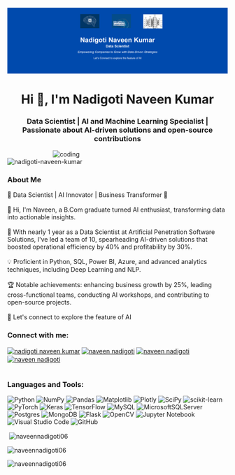 ![logo](https://github.com/naveennadigoti06/naveennadigoti06/blob/main/GitHub%20Banner.png)
<h1 align="center">Hi 👋, I'm Nadigoti Naveen Kumar</h1>
<h3 align="center"> Data Scientist | AI and Machine Learning Specialist | Passionate about AI-driven solutions and open-source contributions </h3>

<img align="right" alt="coding" width="400" src="https://rajacepat.com/assets/frontend/img/webdev.gif">

<p align="left"> <img src="https://komarev.com/ghpvc/?username=nadigoti-naveen-kumar&label=Profile%20views&color=0e75b6&style=flat" alt="nadigoti-naveen-kumar" /> </p>

<h3>About Me</h3>
🚀 Data Scientist | AI Innovator | Business Transformer 🚀
<br>
<br>
👋 Hi, I'm Naveen, a B.Com graduate turned AI enthusiast, transforming data into actionable insights.
<br>
<br>
💼 With nearly 1 year as a Data Scientist at Artificial Penetration Software Solutions, I've led a team of 10, spearheading AI-driven solutions that boosted operational efficiency by 40% and profitability by 30%.
<br>
<br>
💡 Proficient in Python, SQL, Power BI, Azure, and advanced analytics techniques, including Deep Learning and NLP.
<br>
<br>
🏆 Notable achievements: enhancing business growth by 25%, leading cross-functional teams, conducting AI workshops, and contributing to open-source projects.
<br>
<br>
🔑 Let's connect to explore the feature of AI


<h3 align="left">Connect with me:</h3>
<p align="left">
<a href="https://linkedin.com/in/nadigoti naveen kumar" target="blank"><img align="center" src="https://raw.githubusercontent.com/rahuldkjain/github-profile-readme-generator/master/src/images/icons/Social/linked-in-alt.svg" alt="nadigoti naveen kumar" height="30" width="40" /></a>
<a href="https://kaggle.com/naveen nadigoti" target="blank"><img align="center" src="https://raw.githubusercontent.com/rahuldkjain/github-profile-readme-generator/master/src/images/icons/Social/kaggle.svg" alt="naveen nadigoti" height="30" width="40" /></a>
<a href="https://fb.com/naveen nadigoti" target="blank"><img align="center" src="https://raw.githubusercontent.com/rahuldkjain/github-profile-readme-generator/master/src/images/icons/Social/facebook.svg" alt="naveen nadigoti" height="30" width="40" /></a>
<a href="https://instagram.com/naveen nadigoti" target="blank"><img align="center" src="https://raw.githubusercontent.com/rahuldkjain/github-profile-readme-generator/master/src/images/icons/Social/instagram.svg" alt="naveen nadigoti" height="30" width="40" /></a>
</p>

# <h3 align="left">Languages and Tools:</h3>
![Python](https://img.shields.io/badge/python-3670A0?style=for-the-badge&logo=python&logoColor=ffdd54)
![NumPy](https://img.shields.io/badge/numpy-%23013243.svg?style=for-the-badge&logo=numpy&logoColor=white)
![Pandas](https://img.shields.io/badge/pandas-%23150458.svg?style=for-the-badge&logo=pandas&logoColor=white)
![Matplotlib](https://img.shields.io/badge/Matplotlib-%23ffffff.svg?style=for-the-badge&logo=Matplotlib&logoColor=black)
![Plotly](https://img.shields.io/badge/Plotly-%233F4F75.svg?style=for-the-badge&logo=plotly&logoColor=white)
![SciPy](https://img.shields.io/badge/SciPy-%230C55A5.svg?style=for-the-badge&logo=scipy&logoColor=%white)
![scikit-learn](https://img.shields.io/badge/scikit--learn-%23F7931E.svg?style=for-the-badge&logo=scikit-learn&logoColor=white)
![PyTorch](https://img.shields.io/badge/PyTorch-%23EE4C2C.svg?style=for-the-badge&logo=PyTorch&logoColor=white)
![Keras](https://img.shields.io/badge/Keras-%23D00000.svg?style=for-the-badge&logo=Keras&logoColor=white)
![TensorFlow](https://img.shields.io/badge/TensorFlow-%23FF6F00.svg?style=for-the-badge&logo=TensorFlow&logoColor=white)
![MySQL](https://img.shields.io/badge/mysql-4479A1.svg?style=for-the-badge&logo=mysql&logoColor=white)
![MicrosoftSQLServer](https://img.shields.io/badge/Microsoft%20SQL%20Server-CC2927?style=for-the-badge&logo=microsoft%20sql%20server&logoColor=white)
![Postgres](https://img.shields.io/badge/postgres-%23316192.svg?style=for-the-badge&logo=postgresql&logoColor=white)
![MongoDB](https://img.shields.io/badge/MongoDB-%234ea94b.svg?style=for-the-badge&logo=mongodb&logoColor=white)
![Flask](https://img.shields.io/badge/flask-%23000.svg?style=for-the-badge&logo=flask&logoColor=white)
![OpenCV](https://img.shields.io/badge/opencv-%23white.svg?style=for-the-badge&logo=opencv&logoColor=white)
![Jupyter Notebook](https://img.shields.io/badge/jupyter-%23FA0F00.svg?style=for-the-badge&logo=jupyter&logoColor=white)
![Visual Studio Code](https://img.shields.io/badge/Visual%20Studio%20Code-0078d7.svg?style=for-the-badge&logo=visual-studio-code&logoColor=white)
![GitHub](https://img.shields.io/badge/github-%23121011.svg?style=for-the-badge&logo=github&logoColor=white)

<p>&nbsp;<img align="center" src="https://github-readme-stats.vercel.app/api?username=naveennadigoti06&show_icons=true&locale=en" alt="naveennadigoti06" /></p>

<p><img align="center" src="https://github-readme-streak-stats.herokuapp.com/?user=naveennadigoti06&" alt="naveennadigoti06" /></p>
<p><img align="left" src="https://github-readme-stats.vercel.app/api/top-langs?username=naveennadigoti06&show_icons=true&locale=en&layout=compact" alt="naveennadigoti06" /></p>
